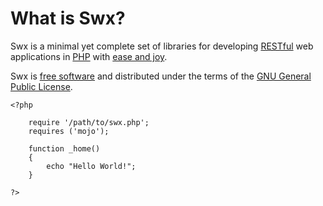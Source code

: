 # What is Swx?

Swx is a minimal yet complete set of libraries for developing [RESTful][1] web applications in [PHP][2] with [ease and joy][3].

Swx is [free software][4] and distributed under the terms of the [GNU General Public License][5].


	<?php

		require '/path/to/swx.php';
		requires ('mojo');

		function _home()
		{
			echo "Hello World!";
		}

	?>

[1]: http://www.ics.uci.edu/~fielding/pubs/dissertation/rest_arch_style.htm
[2]: http://php.net/
[3]: http://www.exampler.com/ease-and-joy.html
[4]: http://www.gnu.org/philosophy/free-sw.html
[5]: http://www.gnu.org/licenses/gpl.html
